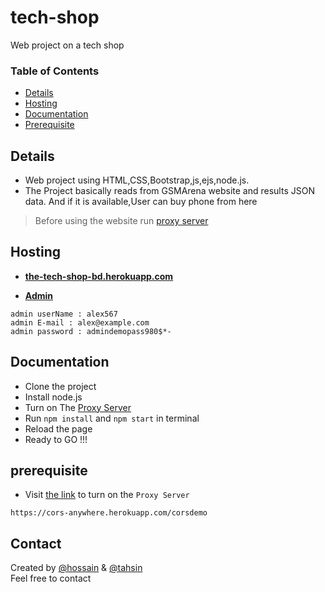 # tech-shop
Web project on  a tech shop 

### Table of Contents

* [Details](#Details)
* [Hosting](#Hosting)
* [Documentation](#Documentation)
* [Prerequisite](#prerequisite)


## Details
- Web project using HTML,CSS,Bootstrap,js,ejs,node.js.
- The Project basically reads from GSMArena website and results JSON data.
And if it is available,User can buy phone from here
> Before using the website run [proxy server](https://cors-anywhere.herokuapp.com/corsdemo) 

## Hosting
- [**the-tech-shop-bd.herokuapp.com**](https://the-tech-shop-bd.herokuapp.com/) 
  <br>

- [**Admin**](https://the-tech-shop-bd.herokuapp.com/admin) 
```
admin userName : alex567
admin E-mail : alex@example.com
admin password : admindemopass980$*-
```
  
## Documentation
- Clone the project <br>
- Install node.js
- Turn on The [Proxy Server](#prerequisite) <br>
- Run `npm install` and `npm start` in terminal <br>
- Reload the page <br>
- Ready to GO !!! <br>


## prerequisite
- Visit [the link](https://cors-anywhere.herokuapp.com/corsdemo)  to turn on the `Proxy Server`
```
https://cors-anywhere.herokuapp.com/corsdemo

 ```
## Contact
Created by [@hossain](https://www.linkedin.com/in/hossain-ahamed/) & [@tahsin](https://www.linkedin.com/in/gzm-fuad-tahsin-216b9b223/) <br>
Feel free to contact
